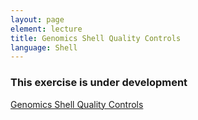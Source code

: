 ```yaml
---
layout: page
element: lecture
title: Genomics Shell Quality Controls
language: Shell
---
```


### This exercise is under development

[Genomics Shell Quality Controls](../materials/genomics-reads-quality-control)